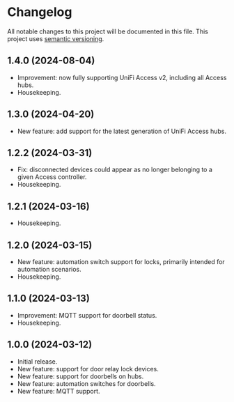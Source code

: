 # Changelog

All notable changes to this project will be documented in this file. This project uses [semantic versioning](https://semver.org/).

## 1.4.0 (2024-08-04)
  * Improvement: now fully supporting UniFi Access v2, including all Access hubs.
  * Housekeeping.

## 1.3.0 (2024-04-20)
  * New feature: add support for the latest generation of UniFi Access hubs.

## 1.2.2 (2024-03-31)
  * Fix: disconnected devices could appear as no longer belonging to a given Access controller.
  * Housekeeping.

## 1.2.1 (2024-03-16)
  * Housekeeping.

## 1.2.0 (2024-03-15)
  * New feature: automation switch support for locks, primarily intended for automation scenarios.
  * Housekeeping.

## 1.1.0 (2024-03-13)
  * Improvement: MQTT support for doorbell status.
  * Housekeeping.

## 1.0.0 (2024-03-12)
  * Initial release.
  * New feature: support for door relay lock devices.
  * New feature: support for doorbells on hubs.
  * New feature: automation switches for doorbells.
  * New feature: MQTT support.
